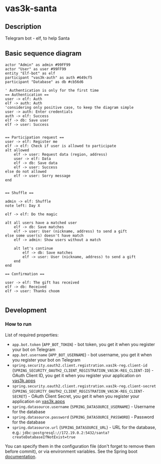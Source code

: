 # vas3k-santa

## Description
Telegram bot - elf, to help Santa

## Basic sequence diagram
```plantuml
actor "Admin" as admin #99FF99
actor "User" as user #99FF99
entity "Elf-bot" as elf
participant "vas3k-auth" as auth #649cf5
participant "Database" as db #cb56d6

' Authentication is only for the first time
== Authentication ==
user -> elf: Auth
elf -> auth: Auth
'considering only positive case, to keep the diagram simple
user -> auth: Enter credentials
auth -> elf: Success
elf -> db: Save user
elf -> user: Success


== Participation request ==
user -> elf: Register me
elf -> elf: Check if user is allowed to participate
alt allowed
    elf -> user: Request data (region, address)
    user -> elf: Data
    elf -> db: Save data
    elf -> user: Success
else do not allowed
    elf -> user: Sorry message
end


== Shuffle ==

admin -> elf: Shuffle
note left: Day X

elf -> elf: Do the magic

alt all users have a matched user
    elf -> db: Save matches
    elf -> user: User (nickname, address) to send a gift
else some user(s) doesn't have match
    elf -> admin: Show users without a match
    
    alt let's continue
        elf -> db: Save matches
        elf -> user: User (nickname, address) to send a gift
    end
end

== Confirmation ==

user -> elf: The gift has received
elf -> db: Received
elf -> user: Thanks choom


```

## Development
### How to run
List of required properties:

- `app.bot.token` (`APP_BOT_TOKEN`) - bot token, you get it when you register your bot on Telegram
- `app.bot.username` (`APP_BOT_USERNAME`) - bot username, you get it when you register your bot on Telegram
- `spring.security.oauth2.client.registration.vas3k-reg.client-id` (`SPRING_SECURITY_OAUTH2_CLIENT_REGISTRATION_VAS3K-REG_CLIENT-ID`) -  OAuth Client ID, you get it when you register your application on [vas3k.apps](https://vas3k.club/apps/)
- `spring.security.oauth2.client.registration.vas3k-reg.client-secret` (`SPRING_SECURITY_OAUTH2_CLIENT_REGISTRATION_VAS3K-REG_CLIENT-SECRET`) - OAuth Client Secret, you get it when you register your application on [vas3k.apps](https://vas3k.club/apps/)
- `spring.datasource.username` (`SPRING_DATASOURCE_USERNAME`) - Username for the database
- `spring.datasource.password` (`SPRING_DATASOURCE_PASSWORD`) - Password for the database
- `spring.datasource.url` (`SPRING_DATASOURCE_URL`) - URL for the database, e.g.: `jdbc:postgresql://172.19.0.2:5432/santa?createDatabaseIfNotExist=true`


You can specify them in the configuration file (don't forget to remove them before commit), 
or via environment variables. See the Spring boot [documentation](https://docs.spring.io/spring-boot/docs/current/reference/htmlsingle/#features.external-config).